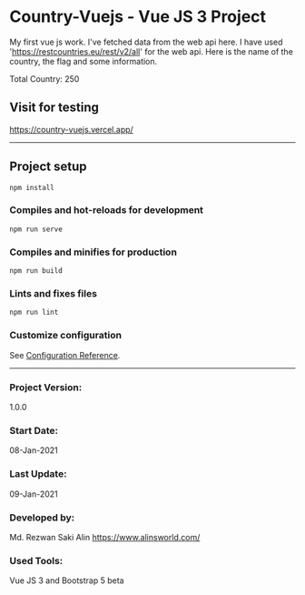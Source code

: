 # Country-Vuejs - Vue JS 3 Project

My first vue js work. I've fetched data from the web api here. I have used 'https://restcountries.eu/rest/v2/all' for the web api. Here is the name of the country, the flag and some information.

Total Country: 250

## Visit for testing

https://country-vuejs.vercel.app/

<hr>

## Project setup

```
npm install
```

### Compiles and hot-reloads for development

```
npm run serve
```

### Compiles and minifies for production

```
npm run build
```

### Lints and fixes files

```
npm run lint
```

### Customize configuration

See [Configuration Reference](https://cli.vuejs.org/config/).

<hr>

### Project Version:

1.0.0

### Start Date:

08-Jan-2021

### Last Update:

09-Jan-2021

### Developed by:

Md. Rezwan Saki Alin https://www.alinsworld.com/

### Used Tools:

Vue JS 3 and Bootstrap 5 beta
